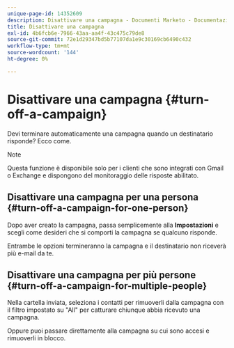```yaml
---
unique-page-id: 14352609
description: Disattivare una campagna - Documenti Marketo - Documentazione del prodotto
title: Disattivare una campagna
exl-id: 4b6fcb6e-7966-43aa-aa4f-43c475c79de8
source-git-commit: 72e1d29347bd5b77107da1e9c30169cb6490c432
workflow-type: tm+mt
source-wordcount: '144'
ht-degree: 0%

---
```


# Disattivare una campagna {#turn-off-a-campaign}

Devi terminare automaticamente una campagna quando un destinatario risponde? Ecco come.

>[!NOTE]
>
>Questa funzione è disponibile solo per i clienti che sono integrati con Gmail o Exchange e dispongono del monitoraggio delle risposte abilitato.

## Disattivare una campagna per una persona {#turn-off-a-campaign-for-one-person}

Dopo aver creato la campagna, passa semplicemente alla **Impostazioni** e scegli come desideri che si comporti la campagna se qualcuno risponde.

Entrambe le opzioni termineranno la campagna e il destinatario non riceverà più e-mail da te.

## Disattivare una campagna per più persone {#turn-off-a-campaign-for-multiple-people}

Nella cartella inviata, seleziona i contatti per rimuoverli dalla campagna con il filtro impostato su &quot;All&quot; per catturare chiunque abbia ricevuto una campagna.

Oppure puoi passare direttamente alla campagna su cui sono accesi e rimuoverli in blocco.
